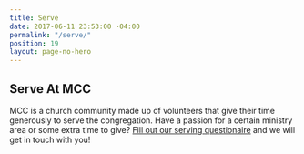 ```yaml
---
title: Serve
date: 2017-06-11 23:53:00 -04:00
permalink: "/serve/"
position: 19
layout: page-no-hero
---
```


## Serve At MCC

MCC is a church community made up of volunteers that give their time generously to serve the congregation. Have a passion for a certain ministry area or some extra time to give? [Fill out our serving questionaire](/serve-form) and we will get in touch with you!

